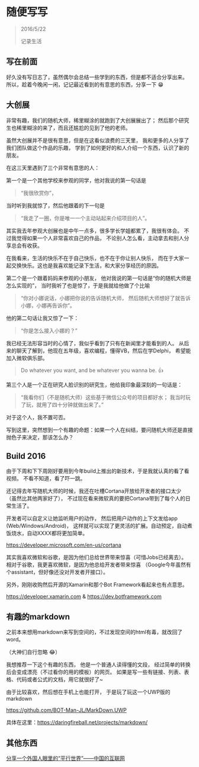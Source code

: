 ﻿# 随便写写

> 2016/5/22
>
> 记录生活

## 写在前面

好久没有写日志了，虽然偶尔会总结一些学到的东西，但是都不适合分享出来。
所以，趁着今晚闲一闲，记记最近看到的有意思的东西，分享一下 😁

## 大创展

非常有趣，我们的随机大师，稀里糊涂的就跑到了大创展展出了；
然后那个研究生也稀里糊涂的来了，而且还尴尬的见到了他的老师。

虽然大创展并不是很有意思，但是在这看似浪费的三天里，
我和更多的人分享了我们团队做这个作品的乐趣，
学到了如何更好的和人介绍一个东西，认识了新的朋友。

在这三天里遇到了三个非常有意思的人：

第一个是一个其他学校来参观的同学，他对我说的第一句话是

> “我很欣赏你”，

当时听到我就惊了，然后他跟着的下一句是

> “我走了一圈，你是唯一一个主动站起来介绍项目的人”。

其实我去年参观大创展也是中午一点多，很多学长学姐都累了，我很有体会。
不过我觉得如果一个人非常喜欢自己的作品，
不论别人怎么看，主动拿去和别人分享总会有收获。

在我看来，生活的快乐不在于自己快乐，也不在于你让别人快乐，
而在于大家一起交换快乐。这也是我喜欢能记录下生活，和大家分享经历的原因。

第二个是一个跟着妈妈来参观的小朋友，
他对我说的第一句话是“你的随机大师是怎么实现的”，
当时我听了也是惊了，于是我就给他做了个比喻

> “你对小娜说话，小娜把你说的告诉随机大师，
> 然后随机大师想好了就告诉小娜，小娜再告诉你”。

他的第二句话让我又惊了一下：

> “你是怎么接入小娜的？”

我已经无法形容当时的心情了，我似乎看到了只有在新闻里才能看到的人。
从后来的聊天了解到，他现在五年级，喜欢编程，懂得VB，然后在学Delphi，
希望能加入微软俱乐部。

> Do whatever you want, and be whatever you wanna be. 👍

第三个人是一个正在研究人脸识别的研究生，他给我印象最深刻的一句话是：

> “我看你们（不是随机大师）这些基于微信公众号的项目都好水；
> 我当时玩了玩，就用了四十分钟就做出来了。”

对于这个人，我不置可否。

写到这里，突然想到一个有趣的命题：如果一个人在纠结，要问随机大师还是直接抛色子来决定，那该怎么办？

## Build 2016

由于下周和下下周刚好要用到今年build上推出的新技术，于是我就认真的看了看视频。
不看不知道，看了吓一跳。

还记得去年写随机大师的时候，我还在吐槽Cortana开放给开发者的接口太少
（虽然比其他两家好了），
不过现在看来微软真的要把Cortana带到了每个人的日常生活了。

开发者可以自定义让她监听用户的动作，
然后把用户动作的上下文发给app (Web/Windows/Android)，
这样就可以实现了更灵活的扩展。自动预定，自动煮饭烧水，自动XXXX都将更加简单。

https://developer.microsoft.com/en-us/cortana

其实我喜欢微软和谷歌，是因为他们总给世界带来惊喜（可惜Jobs已经离去）。
相对于谷歌，我更喜欢微软，是因为他总给开发者带来惊喜
（Google今年虽然有个assistant，但好像还没对开发者开接口）。

另外，刚刚收购然后开源的Xamarin和那个Bot Framework看起来也有点意思。

https://developer.xamarin.com & https://dev.botframework.com

## 有趣的markdown

之前本来想用markdown来写到空间的，不过发现空间的html有毒，就改回了word。

（大神们自行忽略 😂）

我想推荐一下这个有趣的东西，
他是一个普通人读得懂的文段，
经过简单的转换后会变成漂亮（不过看你的用的模板）的网页。
如果是写一些有链接、列表、表格、代码或者公式的文档，用它就很好了~

由于比较喜欢，然后想在手机上也能打开，
于是玩了玩这一个UWP版的markdown

https://github.com/BOT-Man-JL/MarkDown.UWP

具体在这里：https://daringfireball.net/projects/markdown/

## 其他东西

[分享一个外国人眼里的“平行世界”——中国的互联网](
https://www.fastcompany.com/3056721/most-innovative-companies/a-week-behind-the-great-firewall-of-china)
